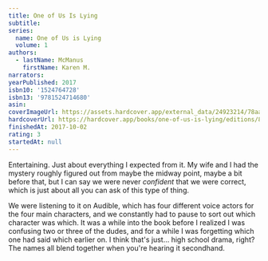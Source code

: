 ```yaml
---
title: One of Us Is Lying
subtitle:
series:
  name: One of Us is Lying
  volume: 1
authors:
  - lastName: McManus
    firstName: Karen M.
narrators:
yearPublished: 2017
isbn10: '1524764728'
isbn13: '9781524714680'
asin:
coverImageUrl: https://assets.hardcover.app/external_data/24923214/78aac0886653043e61f0aaf6d881200e08bd3ba3.jpeg
hardcoverUrl: https://hardcover.app/books/one-of-us-is-lying/editions/8110587
finishedAt: 2017-10-02
rating: 3
startedAt: null
---
```


Entertaining. Just about everything I expected from it. My wife and I had the mystery roughly figured out from maybe the midway point, maybe a bit before that, but I can say we were never _confident_ that we were correct, which is just about all you can ask of this type of thing.

We were listening to it on Audible, which has four different voice actors for the four main characters, and we constantly had to pause to sort out which character was which. It was a while into the book before I realized I was confusing two or three of the dudes, and for a while I was forgetting which one had said which earlier on. I think that's just… high school drama, right? The names all blend together when you're hearing it secondhand.
